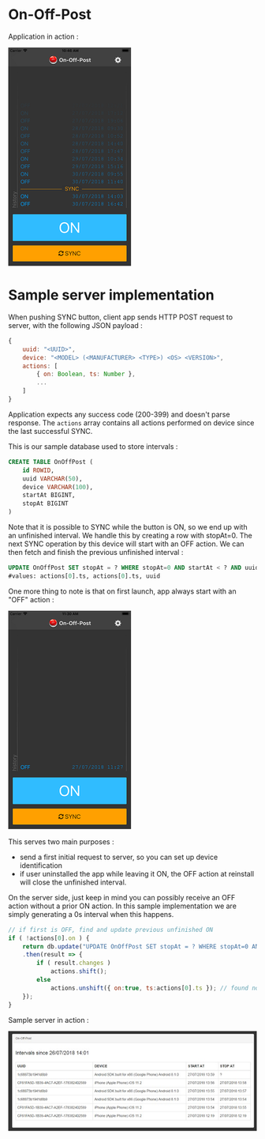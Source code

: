 # On-Off-Post
Application in action :

![image](https://github.com/PAPLabs/OnOffPost-Server/blob/master/doc/app_preview.png?raw=true)

# Sample server implementation

When pushing SYNC button, client app sends HTTP POST request to server, with the following JSON payload :
```js
{
    uuid: "<UUID>",
    device: "<MODEL> (<MANUFACTURER> <TYPE>) <OS> <VERSION>",
    actions: [
        { on: Boolean, ts: Number },
        ...
    ]
}
```
Application expects any success code (200-399) and doesn't parse response.
The `actions` array contains all actions performed on device since the last successful SYNC.

This is our sample database used to store intervals :
```sql
CREATE TABLE OnOffPost (
    id ROWID,
    uuid VARCHAR(50),
    device VARCHAR(100),
    startAt BIGINT,
    stopAt BIGINT
)
```

Note that it is possible to SYNC while the button is ON, so we end up with an unfinished interval.
We handle this by creating a row with stopAt=0.
The next SYNC operation by this device will start with an OFF action. We can then fetch and finish the previous unfinished interval :
```sql
UPDATE OnOffPost SET stopAt = ? WHERE stopAt=0 AND startAt < ? AND uuid = ?
#values: actions[0].ts, actions[0].ts, uuid
```

One more thing to note is that on first launch, app always start with an "OFF" action :

![image](https://github.com/PAPLabs/OnOffPost-Server/blob/master/doc/app_initial.png?raw=true)

This serves two main purposes :
- send a first initial request to server, so you can set up device identification
- if user uninstalled the app while leaving it ON, the OFF action at reinstall will close the unfinished interval.

On the server side, just keep in mind you can possibly receive an OFF action without a prior ON action. In this sample implementation we are simply generating a 0s interval when this happens.
```js
// if first is OFF, find and update previous unfinished ON
if ( !actions[0].on ) {
    return db.update("UPDATE OnOffPost SET stopAt = ? WHERE stopAt=0 AND startAt < ? AND uuid = ?", [ actions[0].ts, actions[0].ts, uuid ])
    .then(result => {
        if ( result.changes )
            actions.shift();
        else
            actions.unshift({ on:true, ts:actions[0].ts });	// found no unfinished ON, create a fake one
    });
}
```

Sample server in action :

![image](https://github.com/PAPLabs/OnOffPost-Server/blob/master/doc/server_preview.jpg?raw=true)
